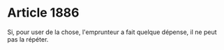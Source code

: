 # Article 1886

Si, pour user de la chose, l'emprunteur a fait quelque dépense, il ne peut pas la répéter.